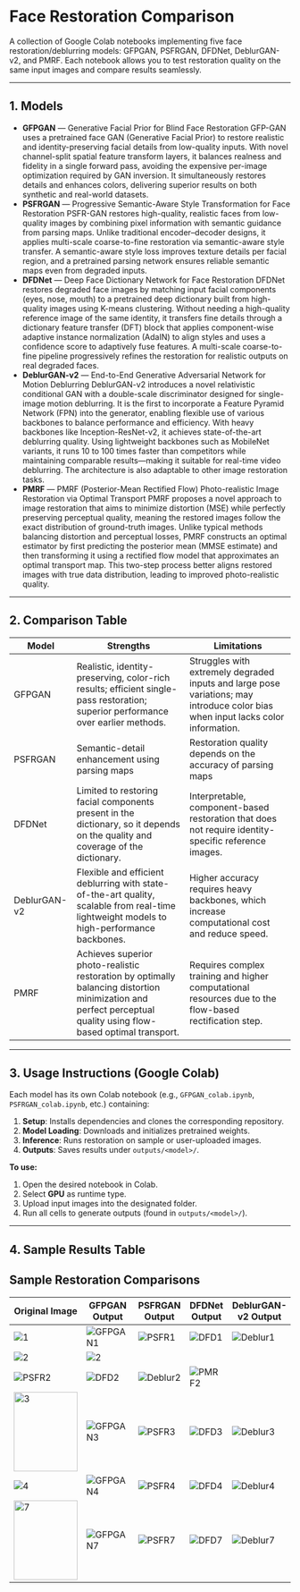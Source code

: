 # Face Restoration Comparison

A collection of Google Colab notebooks implementing five face restoration/deblurring models:
GFPGAN, PSFRGAN, DFDNet, DeblurGAN-v2, and PMRF. Each notebook allows you to test restoration quality on the same input images and compare results seamlessly.

---

## 1. Models 

- **GFPGAN** — Generative Facial Prior for Blind Face Restoration
GFP-GAN uses a pretrained face GAN (Generative Facial Prior) to restore realistic and identity-preserving facial details from low-quality inputs. With novel channel-split spatial feature transform layers, it balances realness and fidelity in a single forward pass, avoiding the expensive per-image optimization required by GAN inversion. It simultaneously restores details and enhances colors, delivering superior results on both synthetic and real-world datasets.
- **PSFRGAN** — Progressive Semantic-Aware Style Transformation for Face Restoration
PSFR-GAN restores high-quality, realistic faces from low-quality images by combining pixel information with semantic guidance from parsing maps. Unlike traditional encoder–decoder designs, it applies multi-scale coarse-to-fine restoration via semantic-aware style transfer. A semantic-aware style loss improves texture details per facial region, and a pretrained parsing network ensures reliable semantic maps even from degraded inputs.
- **DFDNet** — Deep Face Dictionary Network for Face Restoration
DFDNet restores degraded face images by matching input facial components (eyes, nose, mouth) to a pretrained deep dictionary built from high-quality images using K-means clustering. Without needing a high-quality reference image of the same identity, it transfers fine details through a dictionary feature transfer (DFT) block that applies component-wise adaptive instance normalization (AdaIN) to align styles and uses a confidence score to adaptively fuse features. A multi-scale coarse-to-fine pipeline progressively refines the restoration for realistic outputs on real degraded faces.
- **DeblurGAN-v2** — End-to-End Generative Adversarial Network for Motion Deblurring
DeblurGAN-v2 introduces a novel relativistic conditional GAN with a double-scale discriminator designed for single-image motion deblurring. It is the first to incorporate a Feature Pyramid Network (FPN) into the generator, enabling flexible use of various backbones to balance performance and efficiency.
With heavy backbones like Inception-ResNet-v2, it achieves state-of-the-art deblurring quality. Using lightweight backbones such as MobileNet variants, it runs 10 to 100 times faster than competitors while maintaining comparable results—making it suitable for real-time video deblurring. The architecture is also adaptable to other image restoration tasks.
- **PMRF** — PMRF (Posterior-Mean Rectified Flow)
Photo-realistic Image Restoration via Optimal Transport
PMRF proposes a novel approach to image restoration that aims to minimize distortion (MSE) while perfectly preserving perceptual quality, meaning the restored images follow the exact distribution of ground-truth images. Unlike typical methods balancing distortion and perceptual losses, PMRF constructs an optimal estimator by first predicting the posterior mean (MMSE estimate) and then transforming it using a rectified flow model that approximates an optimal transport map. This two-step process better aligns restored images with true data distribution, leading to improved photo-realistic quality.
---

## 2. Comparison Table

| Model         | Strengths                                     | Limitations                          |
|---------------|-----------------------------------------------|--------------------------------------|
| GFPGAN        | Realistic, identity-preserving, color-rich results; efficient single-pass restoration; superior performance over earlier methods.     | Struggles with extremely degraded inputs and large pose variations; may introduce color bias when input lacks color information. |
| PSFRGAN       | Semantic-detail enhancement using parsing maps | Restoration quality depends on the accuracy of parsing maps     |
| DFDNet        | Limited to restoring facial components present in the dictionary, so it depends on the quality and coverage of the dictionary.    | Interpretable, component-based restoration that does not require identity-specific reference images. |
| DeblurGAN-v2  | Flexible and efficient deblurring with state-of-the-art quality, scalable from real-time lightweight models to high-performance backbones.     | Higher accuracy requires heavy backbones, which increase computational cost and reduce speed. |
| PMRF          | Achieves superior photo-realistic restoration by optimally balancing distortion minimization and perfect perceptual quality using flow-based optimal transport.        | Requires complex training and higher computational resources due to the flow-based rectification step.      |

---

## 3. Usage Instructions (Google Colab)

Each model has its own Colab notebook (e.g., `GFPGAN_colab.ipynb`, `PSFRGAN_colab.ipynb`, etc.) containing:

1. **Setup**: Installs dependencies and clones the corresponding repository.
2. **Model Loading**: Downloads and initializes pretrained weights.
3. **Inference**: Runs restoration on sample or user-uploaded images.
4. **Outputs**: Saves results under `outputs/<model>/`.

**To use:**

1. Open the desired notebook in Colab.
2. Select **GPU** as runtime type.
3. Upload input images into the designated folder.
4. Run all cells to generate outputs (found in `outputs/<model>/`).

---

## 4. Sample Results Table


## Sample Restoration Comparisons

| Original Image | GFPGAN Output | PSFRGAN Output | DFDNet Output | DeblurGAN-v2 Output | PMRF Output |
|----------------|--------------|----------------|---------------|---------------------|-------------|
| ![1](https://github.com/user-attachments/assets/3e87edb6-bf80-4938-84dd-236d347d710f) | ![GFPGAN1](https://github.com/user-attachments/assets/f69b4b46-b382-4877-81ed-4ae4219ee0b8) | ![PSFR1](path/to/psfr1.png) | ![DFD1](path/to/dfd1.png) | ![Deblur1](path/to/deblur1.png) | ![PMRF1](path/to/pmrf1.png) |
| ![2](https://github.com/user-attachments/assets/cbae896d-fa8c-4e26-a8f6-c76b2dbd5567) |![2](https://github.com/user-attachments/assets/060fd1de-9829-4fdb-886a-59f56415ea96)
  | ![PSFR2](path/to/psfr2.png) | ![DFD2](path/to/dfd2.png) | ![Deblur2](path/to/deblur2.png) | ![PMRF2](path/to/pmrf2.png) |
| <img width="114" height="142" alt="3" src="https://github.com/user-attachments/assets/6670c5d6-af50-4534-9378-b3a7f97243f6" /> | ![GFPGAN3](path/to/gfpgan3.png) | ![PSFR3](path/to/psfr3.png) | ![DFD3](path/to/dfd3.png) | ![Deblur3](path/to/deblur3.png) | ![PMRF3](path/to/pmrf3.png) |
| ![4](https://github.com/user-attachments/assets/498c36b8-9f2c-4340-9285-625b44cbd234) | ![GFPGAN4](path/to/gfpgan4.png) | ![PSFR4](path/to/psfr4.png) | ![DFD4](path/to/dfd4.png) | ![Deblur4](path/to/deblur4.png) | ![PMRF4](path/to/pmrf4.png) |
| <img width="114" height="142" alt="7" src="https://github.com/user-attachments/assets/9333c797-2517-440b-8deb-2af083d583ef" /> | ![GFPGAN7](path/to/gfpgan7.png) | ![PSFR7](path/to/psfr7.png) | ![DFD7](path/to/dfd7.png) | ![Deblur7](path/to/deblur7.png) | ![PMRF7](path/to/pmrf7.png) |


